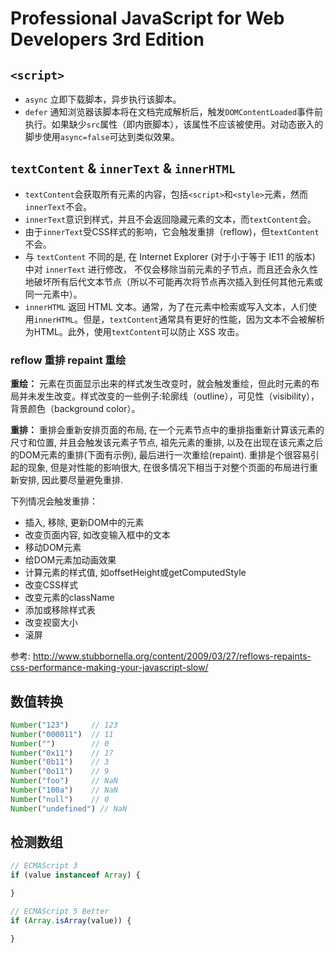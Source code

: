 # Professional JavaScript for Web Developers 3rd Edition

## `<script>`

* `async` 立即下载脚本，异步执行该脚本。
* `defer` 通知浏览器该脚本将在文档完成解析后，触发`DOMContentLoaded`事件前执行。如果缺少`src`属性（即内嵌脚本），该属性不应该被使用。对动态嵌入的脚步使用`async=false`可达到类似效果。

## `textContent` & `innerText` & `innerHTML`

* `textContent`会获取所有元素的内容，包括`<script>`和`<style>`元素，然而`innerText`不会。
* `innerText`意识到样式，并且不会返回隐藏元素的文本，而`textContent`会。
* 由于`innerText`受CSS样式的影响，它会触发重排（reflow)，但`textContent`不会。
* 与 `textContent` 不同的是, 在 Internet Explorer (对于小于等于 IE11 的版本) 中对 `innerText` 进行修改， 不仅会移除当前元素的子节点，而且还会永久性地破坏所有后代文本节点（所以不可能再次将节点再次插入到任何其他元素或同一元素中）。
* `innerHTML` 返回 HTML 文本。通常，为了在元素中检索或写入文本，人们使用`innerHTML`。但是，`textContent`通常具有更好的性能，因为文本不会被解析为HTML。此外，使用`textContent`可以防止  XSS 攻击。

### reflow 重排 repaint 重绘

<b>重绘：</b> 元素在页面显示出来的样式发生改变时，就会触发重绘，但此时元素的布局并未发生改变。样式改变的一些例子:轮廓线（outline），可见性（visibility），背景颜色（background color）。

<b>重排：</b> 重排会重新安排页面的布局, 在一个元素节点中的重排指重新计算该元素的尺寸和位置, 并且会触发该元素子节点, 祖先元素的重排, 以及在出现在该元素之后的DOM元素的重排(下面有示例), 最后进行一次重绘(repaint). 重排是个很容易引起的现象, 但是对性能的影响很大, 在很多情况下相当于对整个页面的布局进行重新安排, 因此要尽量避免重排.

下列情况会触发重排：
* 插入, 移除, 更新DOM中的元素
* 改变页面内容, 如改变输入框中的文本
* 移动DOM元素
* 给DOM元素加动画效果
* 计算元素的样式值, 如offsetHeight或getComputedStyle
* 改变CSS样式
* 改变元素的className
* 添加或移除样式表
* 改变视窗大小
* 滚屏

参考: http://www.stubbornella.org/content/2009/03/27/reflows-repaints-css-performance-making-your-javascript-slow/

## 数值转换

```js
Number("123")     // 123
Number("000011")  // 11
Number("")        // 0
Number("0x11")    // 17
Number("0b11")    // 3
Number("0o11")    // 9
Number("foo")     // NaN
Number("100a")    // NaN
Number("null")    // 0
Number("undefined") // NaN
```

## 检测数组

```js
// ECMAScript 3
if (value instanceof Array) {

}

// ECMAScript 5 Better
if (Array.isArray(value)) {

}
```